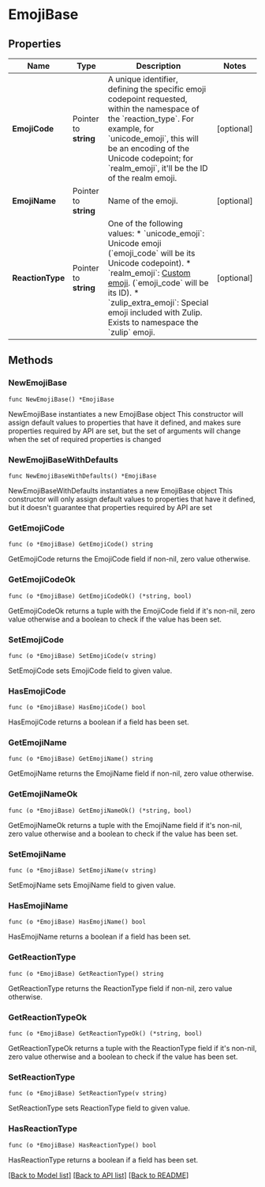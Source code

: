 # EmojiBase

## Properties

Name | Type | Description | Notes
------------ | ------------- | ------------- | -------------
**EmojiCode** | Pointer to **string** | A unique identifier, defining the specific emoji codepoint requested, within the namespace of the &#x60;reaction_type&#x60;.  For example, for &#x60;unicode_emoji&#x60;, this will be an encoding of the Unicode codepoint; for &#x60;realm_emoji&#x60;, it&#39;ll be the ID of the realm emoji.  | [optional] 
**EmojiName** | Pointer to **string** | Name of the emoji.  | [optional] 
**ReactionType** | Pointer to **string** | One of the following values:  * &#x60;unicode_emoji&#x60;: Unicode emoji (&#x60;emoji_code&#x60; will be its Unicode   codepoint). * &#x60;realm_emoji&#x60;: [Custom emoji](/help/add-custom-emoji).   (&#x60;emoji_code&#x60; will be its ID). * &#x60;zulip_extra_emoji&#x60;: Special emoji included with Zulip.  Exists to   namespace the &#x60;zulip&#x60; emoji.  | [optional] 

## Methods

### NewEmojiBase

`func NewEmojiBase() *EmojiBase`

NewEmojiBase instantiates a new EmojiBase object
This constructor will assign default values to properties that have it defined,
and makes sure properties required by API are set, but the set of arguments
will change when the set of required properties is changed

### NewEmojiBaseWithDefaults

`func NewEmojiBaseWithDefaults() *EmojiBase`

NewEmojiBaseWithDefaults instantiates a new EmojiBase object
This constructor will only assign default values to properties that have it defined,
but it doesn't guarantee that properties required by API are set

### GetEmojiCode

`func (o *EmojiBase) GetEmojiCode() string`

GetEmojiCode returns the EmojiCode field if non-nil, zero value otherwise.

### GetEmojiCodeOk

`func (o *EmojiBase) GetEmojiCodeOk() (*string, bool)`

GetEmojiCodeOk returns a tuple with the EmojiCode field if it's non-nil, zero value otherwise
and a boolean to check if the value has been set.

### SetEmojiCode

`func (o *EmojiBase) SetEmojiCode(v string)`

SetEmojiCode sets EmojiCode field to given value.

### HasEmojiCode

`func (o *EmojiBase) HasEmojiCode() bool`

HasEmojiCode returns a boolean if a field has been set.

### GetEmojiName

`func (o *EmojiBase) GetEmojiName() string`

GetEmojiName returns the EmojiName field if non-nil, zero value otherwise.

### GetEmojiNameOk

`func (o *EmojiBase) GetEmojiNameOk() (*string, bool)`

GetEmojiNameOk returns a tuple with the EmojiName field if it's non-nil, zero value otherwise
and a boolean to check if the value has been set.

### SetEmojiName

`func (o *EmojiBase) SetEmojiName(v string)`

SetEmojiName sets EmojiName field to given value.

### HasEmojiName

`func (o *EmojiBase) HasEmojiName() bool`

HasEmojiName returns a boolean if a field has been set.

### GetReactionType

`func (o *EmojiBase) GetReactionType() string`

GetReactionType returns the ReactionType field if non-nil, zero value otherwise.

### GetReactionTypeOk

`func (o *EmojiBase) GetReactionTypeOk() (*string, bool)`

GetReactionTypeOk returns a tuple with the ReactionType field if it's non-nil, zero value otherwise
and a boolean to check if the value has been set.

### SetReactionType

`func (o *EmojiBase) SetReactionType(v string)`

SetReactionType sets ReactionType field to given value.

### HasReactionType

`func (o *EmojiBase) HasReactionType() bool`

HasReactionType returns a boolean if a field has been set.


[[Back to Model list]](../README.md#documentation-for-models) [[Back to API list]](../README.md#documentation-for-api-endpoints) [[Back to README]](../README.md)


